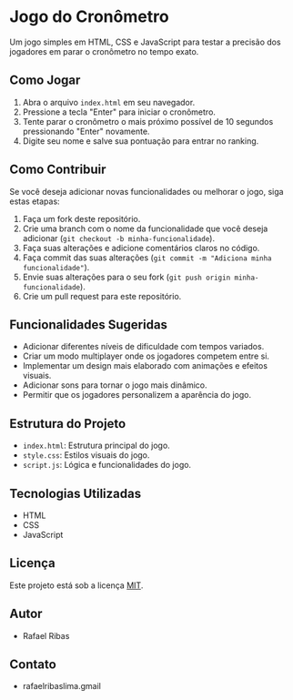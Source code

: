 # Jogo do Cronômetro

Um jogo simples em HTML, CSS e JavaScript para testar a precisão dos jogadores em parar o cronômetro no tempo exato.

## Como Jogar

1.  Abra o arquivo `index.html` em seu navegador.
2.  Pressione a tecla "Enter" para iniciar o cronômetro.
3.  Tente parar o cronômetro o mais próximo possível de 10 segundos pressionando "Enter" novamente.
4.  Digite seu nome e salve sua pontuação para entrar no ranking.

## Como Contribuir

Se você deseja adicionar novas funcionalidades ou melhorar o jogo, siga estas etapas:

1.  Faça um fork deste repositório.
2.  Crie uma branch com o nome da funcionalidade que você deseja adicionar (`git checkout -b minha-funcionalidade`).
3.  Faça suas alterações e adicione comentários claros no código.
4.  Faça commit das suas alterações (`git commit -m "Adiciona minha funcionalidade"`).
5.  Envie suas alterações para o seu fork (`git push origin minha-funcionalidade`).
6.  Crie um pull request para este repositório.

## Funcionalidades Sugeridas

* Adicionar diferentes níveis de dificuldade com tempos variados.
* Criar um modo multiplayer onde os jogadores competem entre si.
* Implementar um design mais elaborado com animações e efeitos visuais.
* Adicionar sons para tornar o jogo mais dinâmico.
* Permitir que os jogadores personalizem a aparência do jogo.

## Estrutura do Projeto

* `index.html`: Estrutura principal do jogo.
* `style.css`: Estilos visuais do jogo.
* `script.js`: Lógica e funcionalidades do jogo.

## Tecnologias Utilizadas

* HTML
* CSS
* JavaScript

## Licença

Este projeto está sob a licença [MIT](https://opensource.org/licenses/MIT).

## Autor

* Rafael Ribas

## Contato

* rafaelribaslima.gmail
